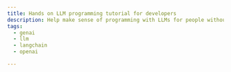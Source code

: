 ```yaml
---
title: Hands on LLM programming tutorial for developers
description: Help make sense of programming with LLMs for people without a machine learning background
tags:
  - genai
  - llm
  - langchain
  - openai

---
```


